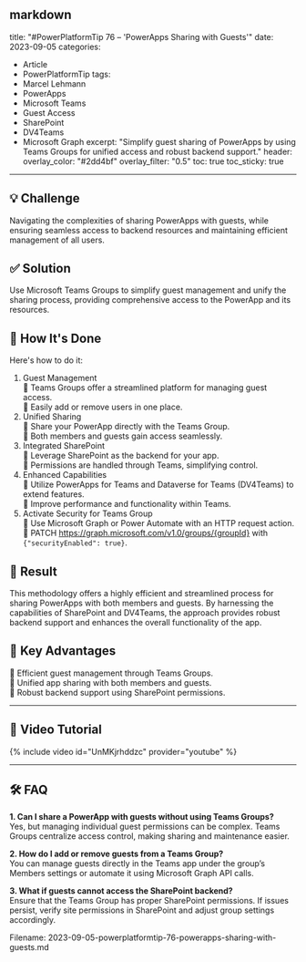 markdown
---
title: "#PowerPlatformTip 76 – 'PowerApps Sharing with Guests'"
date: 2023-09-05
categories:
  - Article
  - PowerPlatformTip
tags:
  - Marcel Lehmann
  - PowerApps
  - Microsoft Teams
  - Guest Access
  - SharePoint
  - DV4Teams
  - Microsoft Graph
excerpt: "Simplify guest sharing of PowerApps by using Teams Groups for unified access and robust backend support."
header:
  overlay_color: "#2dd4bf"
  overlay_filter: "0.5"
toc: true
toc_sticky: true
---

## 💡 Challenge
Navigating the complexities of sharing PowerApps with guests, while ensuring seamless access to backend resources and maintaining efficient management of all users.

## ✅ Solution
Use Microsoft Teams Groups to simplify guest management and unify the sharing process, providing comprehensive access to the PowerApp and its resources.

## 🔧 How It's Done
Here's how to do it:
1. Guest Management  
   🔸 Teams Groups offer a streamlined platform for managing guest access.  
   🔸 Easily add or remove users in one place.
2. Unified Sharing  
   🔸 Share your PowerApp directly with the Teams Group.  
   🔸 Both members and guests gain access seamlessly.
3. Integrated SharePoint  
   🔸 Leverage SharePoint as the backend for your app.  
   🔸 Permissions are handled through Teams, simplifying control.
4. Enhanced Capabilities  
   🔸 Utilize PowerApps for Teams and Dataverse for Teams (DV4Teams) to extend features.  
   🔸 Improve performance and functionality within Teams.
5. Activate Security for Teams Group  
   🔸 Use Microsoft Graph or Power Automate with an HTTP request action.  
   🔸 PATCH https://graph.microsoft.com/v1.0/groups/{groupId} with `{"securityEnabled": true}`.

## 🎉 Result
This methodology offers a highly efficient and streamlined process for sharing PowerApps with both members and guests. By harnessing the capabilities of SharePoint and DV4Teams, the approach provides robust backend support and enhances the overall functionality of the app.

## 🌟 Key Advantages
🔸 Efficient guest management through Teams Groups.  
🔸 Unified app sharing with both members and guests.  
🔸 Robust backend support using SharePoint permissions.

---

## 🎥 Video Tutorial
{% include video id="UnMKjrhddzc" provider="youtube" %}

---

## 🛠️ FAQ
**1. Can I share a PowerApp with guests without using Teams Groups?**  
Yes, but managing individual guest permissions can be complex. Teams Groups centralize access control, making sharing and maintenance easier.

**2. How do I add or remove guests from a Teams Group?**  
You can manage guests directly in the Teams app under the group’s Members settings or automate it using Microsoft Graph API calls.

**3. What if guests cannot access the SharePoint backend?**  
Ensure that the Teams Group has proper SharePoint permissions. If issues persist, verify site permissions in SharePoint and adjust group settings accordingly.


Filename: 2023-09-05-powerplatformtip-76-powerapps-sharing-with-guests.md